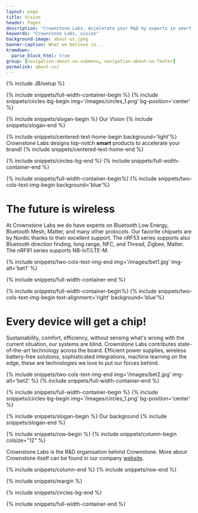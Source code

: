 ```yaml
---
layout: page
title: Vision
header: Pages
description: "Crownstone Labs. Accelerate your R&D by experts in smart home products."
keywords: "Crownstone Labs, vision"
background-image: about-us.jpeg
banner-caption: What we believe in...
kramdown:
  parse_block_html: true
group: [navigation-about-us-submenu, navigation-about-us-footer]
permalink: about-us/
---
```

{% include JB/setup %}

{% include snippets/full-width-container-begin %}
{% include snippets/circles-bg-begin img='/images/circles_1.png' bg-position='center' %}

{% include snippets/slogan-begin %}
Our Vision
{% include snippets/slogan-end %}

{% include snippets/centered-text-home-begin background='light'%}
Crownstone Labs designs top-notch **smart** products to accelerate your brand!
{% include snippets/centered-text-home-end %}

{% include snippets/circles-bg-end %}
{% include snippets/full-width-container-end %}

{% include snippets/full-width-container-begin%}
{% include snippets/two-cols-text-img-begin background='blue'%}

# The future is wireless

At Crownstone Labs we do have experts on Bluetooth Low Energy, Bluetooth Mesh, Matter, and many other protocols. Our favorite chipsets are by Nordic thanks to their excellent support. The nRF53 series supports also Bluetooth direction finding, long range, NFC, and Thread, Zigbee, Matter. The nRF91 series supports NB-IoT/LTE-M.

{% include snippets/two-cols-text-img-end img='/images/bet1.jpg' img-alt='bet1' %}

{% include snippets/full-width-container-end %}


{% include snippets/full-width-container-begin%}
{% include snippets/two-cols-text-img-begin text-alignment='right' background='blue'%}

# Every device will get a chip!

Sustainability, comfort, efficiency, without sensing what's wrong with the current situation, our systems are blind. Crownstone Labs contributes state-of-the-art technology across the board. Efficient power supplies, wireless battery-free solutions, sophisticated integrations, machine learning on the edge, these are technologies we love to put our forces behind.

{% include snippets/two-cols-text-img-end img='/images/bet2.jpg' img-alt='bet2' %}
{% include snippets/full-width-container-end %}

{% include snippets/full-width-container-begin %}
{% include snippets/circles-bg-begin img='/images/circles_1.png' bg-position='center' %}

{% include snippets/slogan-begin %}
Our background
{% include snippets/slogan-end %}

{% include snippets/row-begin %}
{% include snippets/column-begin colsize="12" %}

Crownstone Labs is the R&D organisation behind Crownstone.
More about Crownstone itself can be found in our company [website](https://crownstone.rocks).

{% include snippets/column-end %}
{% include snippets/row-end %}

{% include snippets/margin %}

{% include snippets/circles-bg-end %}

{% include snippets/full-width-container-end %}
